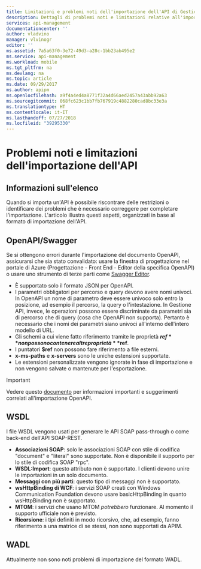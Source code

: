 ```yaml
---
title: Limitazioni e problemi noti dell'importazione dell'API di Gestione API di Azure | Microsoft Docs
description: Dettagli di problemi noti e limitazioni relative all'importazione in Gestione API di Azure con i formati Open API, WSDL o WADL.
services: api-management
documentationcenter: ''
author: vladvino
manager: vlvinogr
editor: ''
ms.assetid: 7a5a63f0-3e72-49d3-a28c-1bb23ab495e2
ms.service: api-management
ms.workload: mobile
ms.tgt_pltfrm: na
ms.devlang: na
ms.topic: article
ms.date: 09/29/2017
ms.author: apipm
ms.openlocfilehash: a9f4a4ed4a8771f32a4d66aed2457a43abb92a63
ms.sourcegitcommit: 068fc623c1bb7fb767919c4882280cad8bc33e3a
ms.translationtype: HT
ms.contentlocale: it-IT
ms.lasthandoff: 07/27/2018
ms.locfileid: "39295330"
---
```

# <a name="api-import-restrictions-and-known-issues"></a>Problemi noti e limitazioni dell'importazione dell'API
## <a name="about-this-list"></a>Informazioni sull'elenco
Quando si importa un'API è possibile riscontrare delle restrizioni o identificare dei problemi che è necessario correggere per completare l'importazione. L'articolo illustra questi aspetti, organizzati in base al formato di importazione dell'API.

## <a name="open-api"> </a>OpenAPI/Swagger
Se si ottengono errori durante l'importazione del documento OpenAPI, assicurarsi che sia stato convalidato: usare la finestra di progettazione nel portale di Azure (Progettazione - Front End - Editor della specifica OpenAPI) o usare uno strumento di terze parti come <a href="http://editor.swagger.io">Swagger Editor</a>.

* È supportato solo il formato JSON per OpenAPI.
* I parametri obbligatori per percorso e query devono avere nomi univoci. In OpenAPI un nome di parametro deve essere univoco solo entro la posizione, ad esempio il percorso, la query o l'intestazione.  In Gestione API, invece, le operazioni possono essere discriminate da parametri sia di percorso che di query (cosa che OpenAPI non supporta). Pertanto è necessario che i nomi dei parametri siano univoci all'interno dell'intero modello di URL.
* Gli schemi a cui viene fatto riferimento tramite le proprietà **$ref** non possono contenere altre proprietà **$ref**.
* I puntatori **$ref** non possono fare riferimento a file esterni.
* **x-ms-paths** e **x-servers** sono le uniche estensioni supportate.
* Le estensioni personalizzate vengono ignorate in fase di importazione e non vengono salvate o mantenute per l'esportazione.

> [!IMPORTANT]
> Vedere questo [documento](https://blogs.msdn.microsoft.com/apimanagement/2018/04/11/important-changes-to-openapi-import-and-export/) per informazioni importanti e suggerimenti correlati all'importazione OpenAPI.

## <a name="wsdl"></a>WSDL
I file WSDL vengono usati per generare le API SOAP pass-through o come back-end dell'API SOAP-REST.
* **Associazioni SOAP**: solo le associazioni SOAP con stile di codifica "document" e "literal" sono supportate. Non è disponibile il supporto per lo stile di codifica SOAP "rpc".
* **WSDL:Import**: questo attributo non è supportato. I clienti devono unire le importazioni in un solo documento.
* **Messaggi con più parti**: questo tipo di messaggi non è supportato.
* **wsHttpBinding di WCF**: i servizi SOAP creati con Windows Communication Foundation devono usare basicHttpBinding in quanto wsHttpBinding non è supportato.
* **MTOM**: i servizi che usano MTOM <em>potrebbero</em> funzionare. Al momento il supporto ufficiale non è previsto.
* **Ricorsione**: i tipi definiti in modo ricorsivo, che, ad esempio, fanno riferimento a una matrice di se stessi, non sono supportati da APIM.

## <a name="wadl"> </a>WADL
Attualmente non sono noti problemi di importazione del formato WADL.
